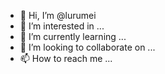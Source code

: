 - 👋 Hi, I’m @lurumei
- 👀 I’m interested in ...
- 🌱 I’m currently learning ...
- 💞️ I’m looking to collaborate on ...
- 📫 How to reach me ...

<!---
lurumei/lurumei is a ✨ special ✨ repository because its `README.md` (this file) appears on your GitHub profile.
You can click the Preview link to take a look at your changes.
--->
